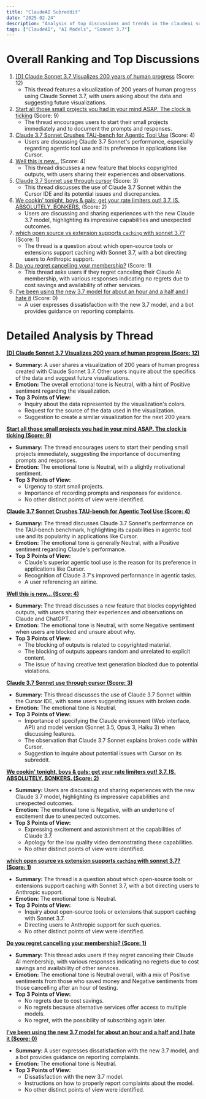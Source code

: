 ```yaml
---
title: "ClaudeAI Subreddit"
date: "2025-02-24"
description: "Analysis of top discussions and trends in the claudeai subreddit"
tags: ["ClaudeAI", "AI Models", "Sonnet 3.7"]
---
```


# Overall Ranking and Top Discussions
1.  [[D] Claude Sonnet 3.7 Visualizes 200 years of human progress](https://v.redd.it/skkjo1zeb5le1) (Score: 12)
    * This thread features a visualization of 200 years of human progress using Claude Sonnet 3.7, with users asking about the data and suggesting future visualizations.
2.  [Start all those small projects you had in your mind ASAP. The clock is ticking](https://www.reddit.com/r/ClaudeAI/comments/1ixc0tn/start_all_those_small_projects_you_had_in_your/) (Score: 9)
    *  The thread encourages users to start their small projects immediately and to document the prompts and responses.
3.  [Claude 3.7 Sonnet Crushes TAU-bench for Agentic Tool Use](https://i.redd.it/8g775b5675le1.jpeg) (Score: 4)
    *  Users are discussing Claude 3.7 Sonnet's performance, especially regarding agentic tool use and its preference in applications like Cursor.
4.  [Well this is new...](https://i.redd.it/sdpbkc44a5le1.png) (Score: 4)
    * This thread discusses a new feature that blocks copyrighted outputs, with users sharing their experiences and observations.
5.  [Claude 3.7 Sonnet use through cursor](https://www.reddit.com/r/ClaudeAI/comments/1ixbjck/claude_37_sonnet_use_through_cursor/) (Score: 3)
    *  This thread discusses the use of Claude 3.7 Sonnet within the Cursor IDE and its potential issues and discrepancies.
6.  [We cookin' tonight, boys & gals; get your rate limiters out! 3.7. IS. ABSOLUTELY. BONKERS.](https://www.reddit.com/r/ClaudeAI/comments/1ixcw9h/we_cookin_tonight_boys_gals_get_your_rate/) (Score: 2)
    *  Users are discussing and sharing experiences with the new Claude 3.7 model, highlighting its impressive capabilities and unexpected outcomes.
7.  [which open source vs extension supports `caching` with sonnet 3.7?](https://i.redd.it/oeizsx21e5le1.png) (Score: 1)
    *  The thread is a question about which open-source tools or extensions support caching with Sonnet 3.7, with a bot directing users to Anthropic support.
8.  [Do you regret cancelling your membership?](https://www.reddit.com/r/ClaudeAI/comments/1ixbkrd/do_you_regret_cancelling_your_membership/) (Score: 1)
    *  This thread asks users if they regret canceling their Claude AI membership, with various responses indicating no regrets due to cost savings and availability of other services.
9.  [I've been using the new 3.7 model for about an hour and a half and I hate it](https://www.reddit.com/r/ClaudeAI/comments/1ixcxtu/ive_been_using_the_new_37_model_for_about_an_hour/) (Score: 0)
    *  A user expresses dissatisfaction with the new 3.7 model, and a bot provides guidance on reporting complaints.

# Detailed Analysis by Thread
**[[D] Claude Sonnet 3.7 Visualizes 200 years of human progress (Score: 12)](https://v.redd.it/skkjo1zeb5le1)**
*  **Summary:**  A user shares a visualization of 200 years of human progress created with Claude Sonnet 3.7. Other users inquire about the specifics of the data and suggest future visualizations.
*  **Emotion:** The overall emotional tone is Neutral, with a hint of Positive sentiment regarding the visualization.
*  **Top 3 Points of View:**
    *   Inquiry about the data represented by the visualization's colors.
    *   Request for the source of the data used in the visualization.
    *   Suggestion to create a similar visualization for the next 200 years.

**[Start all those small projects you had in your mind ASAP. The clock is ticking (Score: 9)](https://www.reddit.com/r/ClaudeAI/comments/1ixc0tn/start_all_those_small_projects_you_had_in_your/)**
*  **Summary:** The thread encourages users to start their pending small projects immediately, suggesting the importance of documenting prompts and responses.
*  **Emotion:** The emotional tone is Neutral, with a slightly motivational sentiment.
*  **Top 3 Points of View:**
    *   Urgency to start small projects.
    *   Importance of recording prompts and responses for evidence.
    *   No other distinct points of view were identified.

**[Claude 3.7 Sonnet Crushes TAU-bench for Agentic Tool Use (Score: 4)](https://i.redd.it/8g775b5675le1.jpeg)**
*  **Summary:** The thread discusses Claude 3.7 Sonnet's performance on the TAU-bench benchmark, highlighting its capabilities in agentic tool use and its popularity in applications like Cursor.
*  **Emotion:** The emotional tone is generally Neutral, with a Positive sentiment regarding Claude's performance.
*  **Top 3 Points of View:**
    *   Claude's superior agentic tool use is the reason for its preference in applications like Cursor.
    *   Recognition of Claude 3.7's improved performance in agentic tasks.
    *   A user referencing an airline.

**[Well this is new... (Score: 4)](https://i.redd.it/sdpbkc44a5le1.png)**
*  **Summary:**  The thread discusses a new feature that blocks copyrighted outputs, with users sharing their experiences and observations on Claude and ChatGPT.
*  **Emotion:** The emotional tone is Neutral, with some Negative sentiment when users are blocked and unsure about why.
*  **Top 3 Points of View:**
    *   The blocking of outputs is related to copyrighted material.
    *   The blocking of outputs appears random and unrelated to explicit content.
    *   The issue of having creative text generation blocked due to potential violations.

**[Claude 3.7 Sonnet use through cursor (Score: 3)](https://www.reddit.com/r/ClaudeAI/comments/1ixbjck/claude_37_sonnet_use_through_cursor/)**
*  **Summary:**  This thread discusses the use of Claude 3.7 Sonnet within the Cursor IDE, with some users suggesting issues with broken code.
*  **Emotion:** The emotional tone is Neutral.
*  **Top 3 Points of View:**
    *   Importance of specifying the Claude environment (Web interface, API) and model version (Sonnet 3.5, Opus 3, Haiku 3) when discussing features.
    *   The observation that Claude 3.7 Sonnet explains broken code within Cursor.
    *   Suggestion to inquire about potential issues with Cursor on its subreddit.

**[We cookin' tonight, boys & gals; get your rate limiters out! 3.7. IS. ABSOLUTELY. BONKERS. (Score: 2)](https://www.reddit.com/r/ClaudeAI/comments/1ixcw9h/we_cookin_tonight_boys_gals_get_your_rate/)**
*  **Summary:**  Users are discussing and sharing experiences with the new Claude 3.7 model, highlighting its impressive capabilities and unexpected outcomes.
*  **Emotion:** The emotional tone is Negative, with an undertone of excitement due to unexpected outcomes.
*  **Top 3 Points of View:**
    *   Expressing excitement and astonishment at the capabilities of Claude 3.7.
    *   Apology for the low quality video demonstrating these capabilities.
    *   No other distinct points of view were identified.

**[which open source vs extension supports `caching` with sonnet 3.7? (Score: 1)](https://i.redd.it/oeizsx21e5le1.png)**
*  **Summary:**  The thread is a question about which open-source tools or extensions support caching with Sonnet 3.7, with a bot directing users to Anthropic support.
*  **Emotion:** The emotional tone is Neutral.
*  **Top 3 Points of View:**
    *   Inquiry about open-source tools or extensions that support caching with Sonnet 3.7.
    *   Directing users to Anthropic support for such queries.
    *   No other distinct points of view were identified.

**[Do you regret cancelling your membership? (Score: 1)](https://www.reddit.com/r/ClaudeAI/comments/1ixbkrd/do_you_regret_cancelling_your_membership/)**
*  **Summary:** This thread asks users if they regret canceling their Claude AI membership, with various responses indicating no regrets due to cost savings and availability of other services.
*  **Emotion:** The emotional tone is Neutral overall, with a mix of Positive sentiments from those who saved money and Negative sentiments from those cancelling after an hour of testing.
*  **Top 3 Points of View:**
    *   No regrets due to cost savings.
    *   No regrets because alternative services offer access to multiple models.
    *   No regret, with the possibility of subscribing again later.

**[I've been using the new 3.7 model for about an hour and a half and I hate it (Score: 0)](https://www.reddit.com/r/ClaudeAI/comments/1ixcxtu/ive_been_using_the_new_37_model_for_about_an_hour/)**
*  **Summary:** A user expresses dissatisfaction with the new 3.7 model, and a bot provides guidance on reporting complaints.
*  **Emotion:** The emotional tone is Neutral.
*  **Top 3 Points of View:**
    *   Dissatisfaction with the new 3.7 model.
    *   Instructions on how to properly report complaints about the model.
    *   No other distinct points of view were identified.
